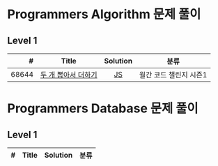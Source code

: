 # Programmers Algorithm 문제 풀이
## Level 1

| # | Title | Solution | 분류 |
|---:|:---:|:---:|:---:|
|68644|[두 개 뽑아서 더하기](https://programmers.co.kr/learn/courses/30/lessons/68644)|[JS]()|월간 코드 챌린지 시즌1


# Programmers Database 문제 풀이
## Level 1

| # | Title | Solution | 분류 |
|---:|:---:|:---:|:---:|